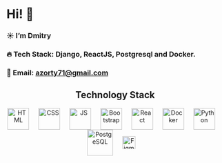 # Hi! 👋

### ☀️ I’m Dmitry

### 🔥 Tech Stack: Django, ReactJS, Postgresql and Docker.

### 💚 Email: azorty71@gmail.com 

<h2 align="center">Technology Stack</h2>

<p align="center">
<img align="center" style={margin-left: "30px"} alt="HTML" width="50px" src="https://user-images.githubusercontent.com/42185328/140605686-f37da84d-9b7b-4fdd-8b22-f52160d3817d.png" />&nbsp;&emsp;
<img align="center" alt="CSS" width="50px" src="https://user-images.githubusercontent.com/42185328/140605712-1b028b68-aad1-41ef-a868-94df3073716e.png" />&nbsp;&emsp;   
<img align="center" alt="JS" width="50px" src="https://user-images.githubusercontent.com/42185328/140605745-29b0ca52-240d-4fe4-b8f9-61771fd63521.png" />&nbsp;&emsp;
<img align="center" alt="Bootstrap" width="50px" src="https://www.logosearcher.com/wp-content/uploads/2018/02/bootstrap-4.svg" />&nbsp;&emsp; 
<img align="center" alt="React" width="50px" src="https://user-images.githubusercontent.com/42185328/140605732-e9ae7ef8-4506-4ca4-b72c-fefc9cc28929.png" />&nbsp;&emsp;
<img align="center" alt="Docker" width="50px" src="https://i.imgur.com/BxJ1JQ7.png" />&nbsp;&emsp;
<img align="center" alt="Python" width="50px" src="https://cdn-icons.flaticon.com/png/512/3098/premium/3098090.png?token=exp=1657977274~hmac=f1b331b55f8dcbfa51d32e9848dcebd2" />&nbsp;&emsp;
<img align="center" alt="PostgeSQL" width="60px" src="https://toplogos.ru/images/logo-postgresql.png" />&nbsp;&emsp;
<img align="center" alt="Figma" width="30px" src="https://user-images.githubusercontent.com/42185328/140606033-235d28fe-46d3-4fdb-a9b9-dff36f3fa3a7.png" />&nbsp;&emsp;
</p>



